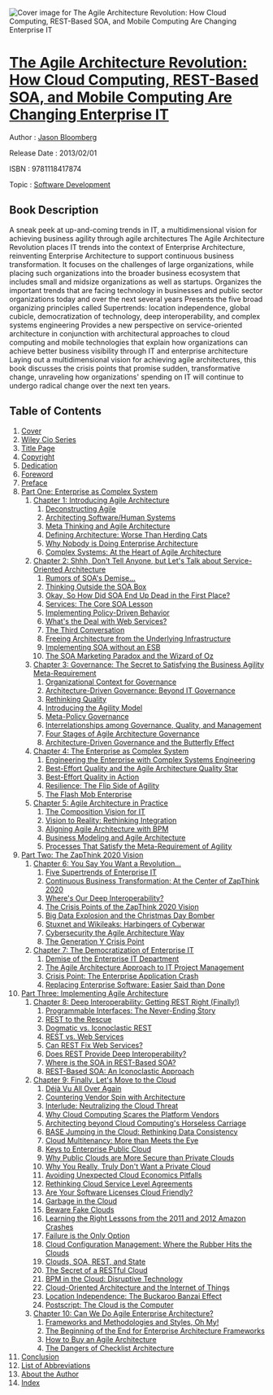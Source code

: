 ![Cover image for The Agile Architecture Revolution: How Cloud Computing, REST-Based SOA, and Mobile Computing Are Changing Enterprise IT](https://imgdetail.ebookreading.net/cover/cover/software_development/EB9781118417874.jpg)

[The Agile Architecture Revolution: How Cloud Computing, REST-Based SOA, and Mobile Computing Are Changing Enterprise IT](https://ebookreading.net/view/book/The+Agile+Architecture+Revolution%3A+How+Cloud+Computing%2C+REST-Based+SOA%2C+and+Mobile+Computing+Are+Changing+Enterprise+IT-EB9781118417874_1.html "The Agile Architecture Revolution: How Cloud Computing, REST-Based SOA, and Mobile Computing Are Changing Enterprise IT")
====================================================================================================================

Author : [Jason Bloomberg](https://ebookreading.net/search/author/Jason+Bloomberg)

Release Date : 2013/02/01

ISBN : 9781118417874

Topic : [Software Development](https://ebookreading.net/search/category/software-development)

Book Description
-----------------

A sneak peek at up-and-coming trends in IT, a multidimensional vision for achieving business agility through agile architectures
The Agile Architecture Revolution places IT trends into the context of Enterprise Architecture, reinventing Enterprise Architecture to support continuous business transformation. It focuses on the challenges of large organizations, while placing such organizations into the broader business ecosystem that includes small and midsize organizations as well as startups.
Organizes the important trends that are facing technology in businesses and public sector organizations today and over the next several years
Presents the five broad organizing principles called Supertrends: location independence, global cubicle, democratization of technology, deep interoperability, and complex systems engineering
Provides a new perspective on service-oriented architecture in conjunction with architectural approaches to cloud computing and mobile technologies that explain how organizations can achieve better business visibility through IT and enterprise architecture
Laying out a multidimensional vision for achieving agile architectures, this book discusses the crisis points that promise sudden, transformative change, unraveling how organizations' spending on IT will continue to undergo radical change over the next ten years.
              
Table of Contents
-----------------

1. [Cover](https://ebookreading.net/view/book/The+Agile+Architecture+Revolution%3A+How+Cloud+Computing%2C+REST-Based+SOA%2C+and+Mobile+Computing+Are+Changing+Enterprise+IT-EB9781118417874_1.html)
1. [Wiley Cio Series](https://ebookreading.net/view/book/The+Agile+Architecture+Revolution%3A+How+Cloud+Computing%2C+REST-Based+SOA%2C+and+Mobile+Computing+Are+Changing+Enterprise+IT-EB9781118417874_3.html)
1. [Title Page](https://ebookreading.net/view/book/The+Agile+Architecture+Revolution%3A+How+Cloud+Computing%2C+REST-Based+SOA%2C+and+Mobile+Computing+Are+Changing+Enterprise+IT-EB9781118417874_4.html)
1. [Copyright](https://ebookreading.net/view/book/The+Agile+Architecture+Revolution%3A+How+Cloud+Computing%2C+REST-Based+SOA%2C+and+Mobile+Computing+Are+Changing+Enterprise+IT-EB9781118417874_5.html)
1. [Dedication](https://ebookreading.net/view/book/The+Agile+Architecture+Revolution%3A+How+Cloud+Computing%2C+REST-Based+SOA%2C+and+Mobile+Computing+Are+Changing+Enterprise+IT-EB9781118417874_6.html)
1. [Foreword](https://ebookreading.net/view/book/The+Agile+Architecture+Revolution%3A+How+Cloud+Computing%2C+REST-Based+SOA%2C+and+Mobile+Computing+Are+Changing+Enterprise+IT-EB9781118417874_7.html)
1. [Preface](https://ebookreading.net/view/book/The+Agile+Architecture+Revolution%3A+How+Cloud+Computing%2C+REST-Based+SOA%2C+and+Mobile+Computing+Are+Changing+Enterprise+IT-EB9781118417874_8.html)
1. [Part One: Enterprise as Complex System](https://ebookreading.net/view/book/The+Agile+Architecture+Revolution%3A+How+Cloud+Computing%2C+REST-Based+SOA%2C+and+Mobile+Computing+Are+Changing+Enterprise+IT-EB9781118417874_9.html)
    1. [Chapter 1: Introducing Agile Architecture](https://ebookreading.net/view/book/The+Agile+Architecture+Revolution%3A+How+Cloud+Computing%2C+REST-Based+SOA%2C+and+Mobile+Computing+Are+Changing+Enterprise+IT-EB9781118417874_10.html)
        1. [Deconstructing Agile](https://ebookreading.net/view/book/The+Agile+Architecture+Revolution%3A+How+Cloud+Computing%2C+REST-Based+SOA%2C+and+Mobile+Computing+Are+Changing+Enterprise+IT-EB9781118417874_10.html#c01anchor-1)
        1. [Architecting Software/Human Systems](https://ebookreading.net/view/book/The+Agile+Architecture+Revolution%3A+How+Cloud+Computing%2C+REST-Based+SOA%2C+and+Mobile+Computing+Are+Changing+Enterprise+IT-EB9781118417874_10.html#c01anchor-2)
        1. [Meta Thinking and Agile Architecture](https://ebookreading.net/view/book/The+Agile+Architecture+Revolution%3A+How+Cloud+Computing%2C+REST-Based+SOA%2C+and+Mobile+Computing+Are+Changing+Enterprise+IT-EB9781118417874_10.html#c01anchor-3)
        1. [Defining Architecture: Worse Than Herding Cats](https://ebookreading.net/view/book/The+Agile+Architecture+Revolution%3A+How+Cloud+Computing%2C+REST-Based+SOA%2C+and+Mobile+Computing+Are+Changing+Enterprise+IT-EB9781118417874_10.html#c01anchor-4)
        1. [Why Nobody is Doing Enterprise Architecture](https://ebookreading.net/view/book/The+Agile+Architecture+Revolution%3A+How+Cloud+Computing%2C+REST-Based+SOA%2C+and+Mobile+Computing+Are+Changing+Enterprise+IT-EB9781118417874_10.html#c01anchor-5)
        1. [Complex Systems: At the Heart of Agile Architecture](https://ebookreading.net/view/book/The+Agile+Architecture+Revolution%3A+How+Cloud+Computing%2C+REST-Based+SOA%2C+and+Mobile+Computing+Are+Changing+Enterprise+IT-EB9781118417874_10.html#c01anchor-6)
    1. [Chapter 2: Shhh, Don&#39;t Tell Anyone, but Let&#39;s Talk about Service-Oriented Architecture](https://ebookreading.net/view/book/The+Agile+Architecture+Revolution%3A+How+Cloud+Computing%2C+REST-Based+SOA%2C+and+Mobile+Computing+Are+Changing+Enterprise+IT-EB9781118417874_11.html)
        1. [Rumors of SOA&#39;s Demise...](https://ebookreading.net/view/book/The+Agile+Architecture+Revolution%3A+How+Cloud+Computing%2C+REST-Based+SOA%2C+and+Mobile+Computing+Are+Changing+Enterprise+IT-EB9781118417874_11.html#c02anchor-1)
        1. [Thinking Outside the SOA Box](https://ebookreading.net/view/book/The+Agile+Architecture+Revolution%3A+How+Cloud+Computing%2C+REST-Based+SOA%2C+and+Mobile+Computing+Are+Changing+Enterprise+IT-EB9781118417874_11.html#c02anchor-2)
        1. [Okay, So How Did SOA End Up Dead in the First Place?](https://ebookreading.net/view/book/The+Agile+Architecture+Revolution%3A+How+Cloud+Computing%2C+REST-Based+SOA%2C+and+Mobile+Computing+Are+Changing+Enterprise+IT-EB9781118417874_11.html#c02anchor-3)
        1. [Services: The Core SOA Lesson](https://ebookreading.net/view/book/The+Agile+Architecture+Revolution%3A+How+Cloud+Computing%2C+REST-Based+SOA%2C+and+Mobile+Computing+Are+Changing+Enterprise+IT-EB9781118417874_11.html#c02anchor-4)
        1. [Implementing Policy-Driven Behavior](https://ebookreading.net/view/book/The+Agile+Architecture+Revolution%3A+How+Cloud+Computing%2C+REST-Based+SOA%2C+and+Mobile+Computing+Are+Changing+Enterprise+IT-EB9781118417874_11.html#c02anchor-5)
        1. [What&#39;s the Deal with Web Services?](https://ebookreading.net/view/book/The+Agile+Architecture+Revolution%3A+How+Cloud+Computing%2C+REST-Based+SOA%2C+and+Mobile+Computing+Are+Changing+Enterprise+IT-EB9781118417874_11.html#c02anchor-6)
        1. [The Third Conversation](https://ebookreading.net/view/book/The+Agile+Architecture+Revolution%3A+How+Cloud+Computing%2C+REST-Based+SOA%2C+and+Mobile+Computing+Are+Changing+Enterprise+IT-EB9781118417874_11.html#c02anchor-7)
        1. [Freeing Architecture from the Underlying Infrastructure](https://ebookreading.net/view/book/The+Agile+Architecture+Revolution%3A+How+Cloud+Computing%2C+REST-Based+SOA%2C+and+Mobile+Computing+Are+Changing+Enterprise+IT-EB9781118417874_11.html#c02anchor-8)
        1. [Implementing SOA without an ESB](https://ebookreading.net/view/book/The+Agile+Architecture+Revolution%3A+How+Cloud+Computing%2C+REST-Based+SOA%2C+and+Mobile+Computing+Are+Changing+Enterprise+IT-EB9781118417874_11.html#c02anchor-9)
        1. [The SOA Marketing Paradox and the Wizard of Oz](https://ebookreading.net/view/book/The+Agile+Architecture+Revolution%3A+How+Cloud+Computing%2C+REST-Based+SOA%2C+and+Mobile+Computing+Are+Changing+Enterprise+IT-EB9781118417874_11.html#c02anchor-10)
    1. [Chapter 3: Governance: The Secret to Satisfying the Business Agility Meta-Requirement](https://ebookreading.net/view/book/The+Agile+Architecture+Revolution%3A+How+Cloud+Computing%2C+REST-Based+SOA%2C+and+Mobile+Computing+Are+Changing+Enterprise+IT-EB9781118417874_12.html)
        1. [Organizational Context for Governance](https://ebookreading.net/view/book/The+Agile+Architecture+Revolution%3A+How+Cloud+Computing%2C+REST-Based+SOA%2C+and+Mobile+Computing+Are+Changing+Enterprise+IT-EB9781118417874_12.html#c03anchor-1)
        1. [Architecture-Driven Governance: Beyond IT Governance](https://ebookreading.net/view/book/The+Agile+Architecture+Revolution%3A+How+Cloud+Computing%2C+REST-Based+SOA%2C+and+Mobile+Computing+Are+Changing+Enterprise+IT-EB9781118417874_12.html#c03anchor-2)
        1. [Rethinking Quality](https://ebookreading.net/view/book/The+Agile+Architecture+Revolution%3A+How+Cloud+Computing%2C+REST-Based+SOA%2C+and+Mobile+Computing+Are+Changing+Enterprise+IT-EB9781118417874_12.html#c03anchor-3)
        1. [Introducing the Agility Model](https://ebookreading.net/view/book/The+Agile+Architecture+Revolution%3A+How+Cloud+Computing%2C+REST-Based+SOA%2C+and+Mobile+Computing+Are+Changing+Enterprise+IT-EB9781118417874_12.html#c03anchor-4)
        1. [Meta-Policy Governance](https://ebookreading.net/view/book/The+Agile+Architecture+Revolution%3A+How+Cloud+Computing%2C+REST-Based+SOA%2C+and+Mobile+Computing+Are+Changing+Enterprise+IT-EB9781118417874_12.html#c03anchor-5)
        1. [Interrelationships among Governance, Quality, and Management](https://ebookreading.net/view/book/The+Agile+Architecture+Revolution%3A+How+Cloud+Computing%2C+REST-Based+SOA%2C+and+Mobile+Computing+Are+Changing+Enterprise+IT-EB9781118417874_12.html#c03anchor-6)
        1. [Four Stages of Agile Architecture Governance](https://ebookreading.net/view/book/The+Agile+Architecture+Revolution%3A+How+Cloud+Computing%2C+REST-Based+SOA%2C+and+Mobile+Computing+Are+Changing+Enterprise+IT-EB9781118417874_12.html#c03anchor-7)
        1. [Architecture-Driven Governance and the Butterfly Effect](https://ebookreading.net/view/book/The+Agile+Architecture+Revolution%3A+How+Cloud+Computing%2C+REST-Based+SOA%2C+and+Mobile+Computing+Are+Changing+Enterprise+IT-EB9781118417874_12.html#c03anchor-8)
    1. [Chapter 4: The Enterprise as Complex System](https://ebookreading.net/view/book/The+Agile+Architecture+Revolution%3A+How+Cloud+Computing%2C+REST-Based+SOA%2C+and+Mobile+Computing+Are+Changing+Enterprise+IT-EB9781118417874_13.html)
        1. [Engineering the Enterprise with Complex Systems Engineering](https://ebookreading.net/view/book/The+Agile+Architecture+Revolution%3A+How+Cloud+Computing%2C+REST-Based+SOA%2C+and+Mobile+Computing+Are+Changing+Enterprise+IT-EB9781118417874_13.html#c04anchor-1)
        1. [Best-Effort Quality and the Agile Architecture Quality Star](https://ebookreading.net/view/book/The+Agile+Architecture+Revolution%3A+How+Cloud+Computing%2C+REST-Based+SOA%2C+and+Mobile+Computing+Are+Changing+Enterprise+IT-EB9781118417874_13.html#c04anchor-2)
        1. [Best-Effort Quality in Action](https://ebookreading.net/view/book/The+Agile+Architecture+Revolution%3A+How+Cloud+Computing%2C+REST-Based+SOA%2C+and+Mobile+Computing+Are+Changing+Enterprise+IT-EB9781118417874_13.html#c04anchor-3)
        1. [Resilience: The Flip Side of Agility](https://ebookreading.net/view/book/The+Agile+Architecture+Revolution%3A+How+Cloud+Computing%2C+REST-Based+SOA%2C+and+Mobile+Computing+Are+Changing+Enterprise+IT-EB9781118417874_13.html#c04anchor-4)
        1. [The Flash Mob Enterprise](https://ebookreading.net/view/book/The+Agile+Architecture+Revolution%3A+How+Cloud+Computing%2C+REST-Based+SOA%2C+and+Mobile+Computing+Are+Changing+Enterprise+IT-EB9781118417874_13.html#c04anchor-5)
    1. [Chapter 5: Agile Architecture in Practice](https://ebookreading.net/view/book/The+Agile+Architecture+Revolution%3A+How+Cloud+Computing%2C+REST-Based+SOA%2C+and+Mobile+Computing+Are+Changing+Enterprise+IT-EB9781118417874_14.html)
        1. [The Composition Vision for IT](https://ebookreading.net/view/book/The+Agile+Architecture+Revolution%3A+How+Cloud+Computing%2C+REST-Based+SOA%2C+and+Mobile+Computing+Are+Changing+Enterprise+IT-EB9781118417874_14.html#c05anchor-1)
        1. [Vision to Reality: Rethinking Integration](https://ebookreading.net/view/book/The+Agile+Architecture+Revolution%3A+How+Cloud+Computing%2C+REST-Based+SOA%2C+and+Mobile+Computing+Are+Changing+Enterprise+IT-EB9781118417874_14.html#c05anchor-2)
        1. [Aligning Agile Architecture with BPM](https://ebookreading.net/view/book/The+Agile+Architecture+Revolution%3A+How+Cloud+Computing%2C+REST-Based+SOA%2C+and+Mobile+Computing+Are+Changing+Enterprise+IT-EB9781118417874_14.html#c05anchor-3)
        1. [Business Modeling and Agile Architecture](https://ebookreading.net/view/book/The+Agile+Architecture+Revolution%3A+How+Cloud+Computing%2C+REST-Based+SOA%2C+and+Mobile+Computing+Are+Changing+Enterprise+IT-EB9781118417874_14.html#c05anchor-4)
        1. [Processes That Satisfy the Meta-Requirement of Agility](https://ebookreading.net/view/book/The+Agile+Architecture+Revolution%3A+How+Cloud+Computing%2C+REST-Based+SOA%2C+and+Mobile+Computing+Are+Changing+Enterprise+IT-EB9781118417874_14.html#c05anchor-5)
1. [Part Two: The ZapThink 2020 Vision](https://ebookreading.net/view/book/The+Agile+Architecture+Revolution%3A+How+Cloud+Computing%2C+REST-Based+SOA%2C+and+Mobile+Computing+Are+Changing+Enterprise+IT-EB9781118417874_15.html)
    1. [Chapter 6: You Say You Want a Revolution...](https://ebookreading.net/view/book/The+Agile+Architecture+Revolution%3A+How+Cloud+Computing%2C+REST-Based+SOA%2C+and+Mobile+Computing+Are+Changing+Enterprise+IT-EB9781118417874_16.html)
        1. [Five Supertrends of Enterprise IT](https://ebookreading.net/view/book/The+Agile+Architecture+Revolution%3A+How+Cloud+Computing%2C+REST-Based+SOA%2C+and+Mobile+Computing+Are+Changing+Enterprise+IT-EB9781118417874_16.html#c06anchor-1)
        1. [Continuous Business Transformation: At the Center of ZapThink 2020](https://ebookreading.net/view/book/The+Agile+Architecture+Revolution%3A+How+Cloud+Computing%2C+REST-Based+SOA%2C+and+Mobile+Computing+Are+Changing+Enterprise+IT-EB9781118417874_16.html#c06anchor-2)
        1. [Where&#39;s Our Deep Interoperability?](https://ebookreading.net/view/book/The+Agile+Architecture+Revolution%3A+How+Cloud+Computing%2C+REST-Based+SOA%2C+and+Mobile+Computing+Are+Changing+Enterprise+IT-EB9781118417874_16.html#c06anchor-3)
        1. [The Crisis Points of the ZapThink 2020 Vision](https://ebookreading.net/view/book/The+Agile+Architecture+Revolution%3A+How+Cloud+Computing%2C+REST-Based+SOA%2C+and+Mobile+Computing+Are+Changing+Enterprise+IT-EB9781118417874_16.html#c06anchor-4)
        1. [Big Data Explosion and the Christmas Day Bomber](https://ebookreading.net/view/book/The+Agile+Architecture+Revolution%3A+How+Cloud+Computing%2C+REST-Based+SOA%2C+and+Mobile+Computing+Are+Changing+Enterprise+IT-EB9781118417874_16.html#c06anchor-5)
        1. [Stuxnet and Wikileaks: Harbingers of Cyberwar](https://ebookreading.net/view/book/The+Agile+Architecture+Revolution%3A+How+Cloud+Computing%2C+REST-Based+SOA%2C+and+Mobile+Computing+Are+Changing+Enterprise+IT-EB9781118417874_16.html#c06anchor-6)
        1. [Cybersecurity the Agile Architecture Way](https://ebookreading.net/view/book/The+Agile+Architecture+Revolution%3A+How+Cloud+Computing%2C+REST-Based+SOA%2C+and+Mobile+Computing+Are+Changing+Enterprise+IT-EB9781118417874_16.html#c06anchor-7)
        1. [The Generation Y Crisis Point](https://ebookreading.net/view/book/The+Agile+Architecture+Revolution%3A+How+Cloud+Computing%2C+REST-Based+SOA%2C+and+Mobile+Computing+Are+Changing+Enterprise+IT-EB9781118417874_16.html#c06anchor-8)
    1. [Chapter 7: The Democratization of Enterprise IT](https://ebookreading.net/view/book/The+Agile+Architecture+Revolution%3A+How+Cloud+Computing%2C+REST-Based+SOA%2C+and+Mobile+Computing+Are+Changing+Enterprise+IT-EB9781118417874_17.html)
        1. [Demise of the Enterprise IT Department](https://ebookreading.net/view/book/The+Agile+Architecture+Revolution%3A+How+Cloud+Computing%2C+REST-Based+SOA%2C+and+Mobile+Computing+Are+Changing+Enterprise+IT-EB9781118417874_17.html#c07anchor-1)
        1. [The Agile Architecture Approach to IT Project Management](https://ebookreading.net/view/book/The+Agile+Architecture+Revolution%3A+How+Cloud+Computing%2C+REST-Based+SOA%2C+and+Mobile+Computing+Are+Changing+Enterprise+IT-EB9781118417874_17.html#c07anchor-2)
        1. [Crisis Point: The Enterprise Application Crash](https://ebookreading.net/view/book/The+Agile+Architecture+Revolution%3A+How+Cloud+Computing%2C+REST-Based+SOA%2C+and+Mobile+Computing+Are+Changing+Enterprise+IT-EB9781118417874_17.html#c07anchor-3)
        1. [Replacing Enterprise Software: Easier Said than Done](https://ebookreading.net/view/book/The+Agile+Architecture+Revolution%3A+How+Cloud+Computing%2C+REST-Based+SOA%2C+and+Mobile+Computing+Are+Changing+Enterprise+IT-EB9781118417874_17.html#c07anchor-4)
1. [Part Three: Implementing Agile Architecture](https://ebookreading.net/view/book/The+Agile+Architecture+Revolution%3A+How+Cloud+Computing%2C+REST-Based+SOA%2C+and+Mobile+Computing+Are+Changing+Enterprise+IT-EB9781118417874_18.html)
    1. [Chapter 8: Deep Interoperability: Getting REST Right (Finally!)](https://ebookreading.net/view/book/The+Agile+Architecture+Revolution%3A+How+Cloud+Computing%2C+REST-Based+SOA%2C+and+Mobile+Computing+Are+Changing+Enterprise+IT-EB9781118417874_19.html)
        1. [Programmable Interfaces: The Never-Ending Story](https://ebookreading.net/view/book/The+Agile+Architecture+Revolution%3A+How+Cloud+Computing%2C+REST-Based+SOA%2C+and+Mobile+Computing+Are+Changing+Enterprise+IT-EB9781118417874_19.html#c08anchor-1)
        1. [REST to the Rescue](https://ebookreading.net/view/book/The+Agile+Architecture+Revolution%3A+How+Cloud+Computing%2C+REST-Based+SOA%2C+and+Mobile+Computing+Are+Changing+Enterprise+IT-EB9781118417874_19.html#c08anchor-2)
        1. [Dogmatic vs. Iconoclastic REST](https://ebookreading.net/view/book/The+Agile+Architecture+Revolution%3A+How+Cloud+Computing%2C+REST-Based+SOA%2C+and+Mobile+Computing+Are+Changing+Enterprise+IT-EB9781118417874_19.html#c08anchor-3)
        1. [REST vs. Web Services](https://ebookreading.net/view/book/The+Agile+Architecture+Revolution%3A+How+Cloud+Computing%2C+REST-Based+SOA%2C+and+Mobile+Computing+Are+Changing+Enterprise+IT-EB9781118417874_19.html#c08anchor-4)
        1. [Can REST Fix Web Services?](https://ebookreading.net/view/book/The+Agile+Architecture+Revolution%3A+How+Cloud+Computing%2C+REST-Based+SOA%2C+and+Mobile+Computing+Are+Changing+Enterprise+IT-EB9781118417874_19.html#c08anchor-5)
        1. [Does REST Provide Deep Interoperability?](https://ebookreading.net/view/book/The+Agile+Architecture+Revolution%3A+How+Cloud+Computing%2C+REST-Based+SOA%2C+and+Mobile+Computing+Are+Changing+Enterprise+IT-EB9781118417874_19.html#c08anchor-6)
        1. [Where is the SOA in REST-Based SOA?](https://ebookreading.net/view/book/The+Agile+Architecture+Revolution%3A+How+Cloud+Computing%2C+REST-Based+SOA%2C+and+Mobile+Computing+Are+Changing+Enterprise+IT-EB9781118417874_19.html#c08anchor-7)
        1. [REST-Based SOA: An Iconoclastic Approach](https://ebookreading.net/view/book/The+Agile+Architecture+Revolution%3A+How+Cloud+Computing%2C+REST-Based+SOA%2C+and+Mobile+Computing+Are+Changing+Enterprise+IT-EB9781118417874_19.html#c08anchor-8)
    1. [Chapter 9: Finally, Let&#39;s Move to the Cloud](https://ebookreading.net/view/book/The+Agile+Architecture+Revolution%3A+How+Cloud+Computing%2C+REST-Based+SOA%2C+and+Mobile+Computing+Are+Changing+Enterprise+IT-EB9781118417874_20.html)
        1. [Déjà Vu All Over Again](https://ebookreading.net/view/book/The+Agile+Architecture+Revolution%3A+How+Cloud+Computing%2C+REST-Based+SOA%2C+and+Mobile+Computing+Are+Changing+Enterprise+IT-EB9781118417874_20.html#c09anchor-1)
        1. [Countering Vendor Spin with Architecture](https://ebookreading.net/view/book/The+Agile+Architecture+Revolution%3A+How+Cloud+Computing%2C+REST-Based+SOA%2C+and+Mobile+Computing+Are+Changing+Enterprise+IT-EB9781118417874_20.html#c09anchor-2)
        1. [Interlude: Neutralizing the Cloud Threat](https://ebookreading.net/view/book/The+Agile+Architecture+Revolution%3A+How+Cloud+Computing%2C+REST-Based+SOA%2C+and+Mobile+Computing+Are+Changing+Enterprise+IT-EB9781118417874_20.html#c09anchor-3)
        1. [Why Cloud Computing Scares the Platform Vendors](https://ebookreading.net/view/book/The+Agile+Architecture+Revolution%3A+How+Cloud+Computing%2C+REST-Based+SOA%2C+and+Mobile+Computing+Are+Changing+Enterprise+IT-EB9781118417874_20.html#c09anchor-4)
        1. [Architecting beyond Cloud Computing&#39;s Horseless Carriage](https://ebookreading.net/view/book/The+Agile+Architecture+Revolution%3A+How+Cloud+Computing%2C+REST-Based+SOA%2C+and+Mobile+Computing+Are+Changing+Enterprise+IT-EB9781118417874_20.html#c09anchor-5)
        1. [BASE Jumping in the Cloud: Rethinking Data Consistency](https://ebookreading.net/view/book/The+Agile+Architecture+Revolution%3A+How+Cloud+Computing%2C+REST-Based+SOA%2C+and+Mobile+Computing+Are+Changing+Enterprise+IT-EB9781118417874_20.html#c09anchor-6)
        1. [Cloud Multitenancy: More than Meets the Eye](https://ebookreading.net/view/book/The+Agile+Architecture+Revolution%3A+How+Cloud+Computing%2C+REST-Based+SOA%2C+and+Mobile+Computing+Are+Changing+Enterprise+IT-EB9781118417874_20.html#c09anchor-7)
        1. [Keys to Enterprise Public Cloud](https://ebookreading.net/view/book/The+Agile+Architecture+Revolution%3A+How+Cloud+Computing%2C+REST-Based+SOA%2C+and+Mobile+Computing+Are+Changing+Enterprise+IT-EB9781118417874_20.html#c09anchor-8)
        1. [Why Public Clouds are More Secure than Private Clouds](https://ebookreading.net/view/book/The+Agile+Architecture+Revolution%3A+How+Cloud+Computing%2C+REST-Based+SOA%2C+and+Mobile+Computing+Are+Changing+Enterprise+IT-EB9781118417874_20.html#c09anchor-9)
        1. [Why You Really, Truly Don&#39;t Want a Private Cloud](https://ebookreading.net/view/book/The+Agile+Architecture+Revolution%3A+How+Cloud+Computing%2C+REST-Based+SOA%2C+and+Mobile+Computing+Are+Changing+Enterprise+IT-EB9781118417874_20.html#c09anchor-10)
        1. [Avoiding Unexpected Cloud Economics Pitfalls](https://ebookreading.net/view/book/The+Agile+Architecture+Revolution%3A+How+Cloud+Computing%2C+REST-Based+SOA%2C+and+Mobile+Computing+Are+Changing+Enterprise+IT-EB9781118417874_20.html#c09anchor-11)
        1. [Rethinking Cloud Service Level Agreements](https://ebookreading.net/view/book/The+Agile+Architecture+Revolution%3A+How+Cloud+Computing%2C+REST-Based+SOA%2C+and+Mobile+Computing+Are+Changing+Enterprise+IT-EB9781118417874_20.html#c09anchor-12)
        1. [Are Your Software Licenses Cloud Friendly?](https://ebookreading.net/view/book/The+Agile+Architecture+Revolution%3A+How+Cloud+Computing%2C+REST-Based+SOA%2C+and+Mobile+Computing+Are+Changing+Enterprise+IT-EB9781118417874_20.html#c09anchor-13)
        1. [Garbage in the Cloud](https://ebookreading.net/view/book/The+Agile+Architecture+Revolution%3A+How+Cloud+Computing%2C+REST-Based+SOA%2C+and+Mobile+Computing+Are+Changing+Enterprise+IT-EB9781118417874_20.html#c09anchor-14)
        1. [Beware Fake Clouds](https://ebookreading.net/view/book/The+Agile+Architecture+Revolution%3A+How+Cloud+Computing%2C+REST-Based+SOA%2C+and+Mobile+Computing+Are+Changing+Enterprise+IT-EB9781118417874_20.html#c09anchor-15)
        1. [Learning the Right Lessons from the 2011 and 2012 Amazon Crashes](https://ebookreading.net/view/book/The+Agile+Architecture+Revolution%3A+How+Cloud+Computing%2C+REST-Based+SOA%2C+and+Mobile+Computing+Are+Changing+Enterprise+IT-EB9781118417874_20.html#c09anchor-16)
        1. [Failure is the Only Option](https://ebookreading.net/view/book/The+Agile+Architecture+Revolution%3A+How+Cloud+Computing%2C+REST-Based+SOA%2C+and+Mobile+Computing+Are+Changing+Enterprise+IT-EB9781118417874_20.html#c09anchor-17)
        1. [Cloud Configuration Management: Where the Rubber Hits the Clouds](https://ebookreading.net/view/book/The+Agile+Architecture+Revolution%3A+How+Cloud+Computing%2C+REST-Based+SOA%2C+and+Mobile+Computing+Are+Changing+Enterprise+IT-EB9781118417874_20.html#c09anchor-18)
        1. [Clouds, SOA, REST, and State](https://ebookreading.net/view/book/The+Agile+Architecture+Revolution%3A+How+Cloud+Computing%2C+REST-Based+SOA%2C+and+Mobile+Computing+Are+Changing+Enterprise+IT-EB9781118417874_20.html#c09anchor-19)
        1. [The Secret of a RESTful Cloud](https://ebookreading.net/view/book/The+Agile+Architecture+Revolution%3A+How+Cloud+Computing%2C+REST-Based+SOA%2C+and+Mobile+Computing+Are+Changing+Enterprise+IT-EB9781118417874_20.html#c09anchor-20)
        1. [BPM in the Cloud: Disruptive Technology](https://ebookreading.net/view/book/The+Agile+Architecture+Revolution%3A+How+Cloud+Computing%2C+REST-Based+SOA%2C+and+Mobile+Computing+Are+Changing+Enterprise+IT-EB9781118417874_20.html#c09anchor-21)
        1. [Cloud-Oriented Architecture and the Internet of Things](https://ebookreading.net/view/book/The+Agile+Architecture+Revolution%3A+How+Cloud+Computing%2C+REST-Based+SOA%2C+and+Mobile+Computing+Are+Changing+Enterprise+IT-EB9781118417874_20.html#c09anchor-22)
        1. [Location Independence: The Buckaroo Banzai Effect](https://ebookreading.net/view/book/The+Agile+Architecture+Revolution%3A+How+Cloud+Computing%2C+REST-Based+SOA%2C+and+Mobile+Computing+Are+Changing+Enterprise+IT-EB9781118417874_20.html#c09anchor-23)
        1. [Postscript: The Cloud is the Computer](https://ebookreading.net/view/book/The+Agile+Architecture+Revolution%3A+How+Cloud+Computing%2C+REST-Based+SOA%2C+and+Mobile+Computing+Are+Changing+Enterprise+IT-EB9781118417874_20.html#c09anchor-24)
    1. [Chapter 10: Can We Do Agile Enterprise Architecture?](https://ebookreading.net/view/book/The+Agile+Architecture+Revolution%3A+How+Cloud+Computing%2C+REST-Based+SOA%2C+and+Mobile+Computing+Are+Changing+Enterprise+IT-EB9781118417874_21.html)
        1. [Frameworks and Methodologies and Styles, Oh My!](https://ebookreading.net/view/book/The+Agile+Architecture+Revolution%3A+How+Cloud+Computing%2C+REST-Based+SOA%2C+and+Mobile+Computing+Are+Changing+Enterprise+IT-EB9781118417874_21.html#c10anchor-1)
        1. [The Beginning of the End for Enterprise Architecture Frameworks](https://ebookreading.net/view/book/The+Agile+Architecture+Revolution%3A+How+Cloud+Computing%2C+REST-Based+SOA%2C+and+Mobile+Computing+Are+Changing+Enterprise+IT-EB9781118417874_21.html#c10anchor-2)
        1. [How to Buy an Agile Architecture](https://ebookreading.net/view/book/The+Agile+Architecture+Revolution%3A+How+Cloud+Computing%2C+REST-Based+SOA%2C+and+Mobile+Computing+Are+Changing+Enterprise+IT-EB9781118417874_21.html#c10anchor-3)
        1. [The Dangers of Checklist Architecture](https://ebookreading.net/view/book/The+Agile+Architecture+Revolution%3A+How+Cloud+Computing%2C+REST-Based+SOA%2C+and+Mobile+Computing+Are+Changing+Enterprise+IT-EB9781118417874_21.html#c10anchor-4)
1. [Conclusion](https://ebookreading.net/view/book/The+Agile+Architecture+Revolution%3A+How+Cloud+Computing%2C+REST-Based+SOA%2C+and+Mobile+Computing+Are+Changing+Enterprise+IT-EB9781118417874_22.html)
1. [List of Abbreviations](https://ebookreading.net/view/book/The+Agile+Architecture+Revolution%3A+How+Cloud+Computing%2C+REST-Based+SOA%2C+and+Mobile+Computing+Are+Changing+Enterprise+IT-EB9781118417874_23.html)
1. [About the Author](https://ebookreading.net/view/book/The+Agile+Architecture+Revolution%3A+How+Cloud+Computing%2C+REST-Based+SOA%2C+and+Mobile+Computing+Are+Changing+Enterprise+IT-EB9781118417874_24.html)
1. [Index](https://ebookreading.net/view/book/The+Agile+Architecture+Revolution%3A+How+Cloud+Computing%2C+REST-Based+SOA%2C+and+Mobile+Computing+Are+Changing+Enterprise+IT-EB9781118417874_25.html)
